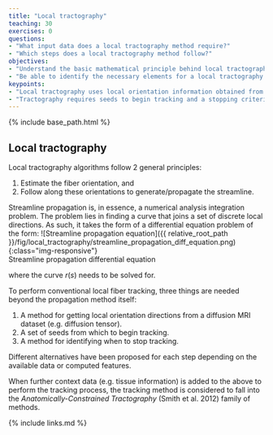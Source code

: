 ```yaml
---
title: "Local tractography"
teaching: 30
exercises: 0
questions:
- "What input data does a local tractography method require?"
- "Which steps does a local tractography method follow?"
objectives:
- "Understand the basic mathematical principle behind local tractography"
- "Be able to identify the necessary elements for a local tractography method"
keypoints:
- "Local tractography uses local orientation information obtained from diffusion MRI data"
- "Tractography requires seeds to begin tracking and a stopping criterion for termination"
---
```


{% include base_path.html %}

## Local tractography

Local tractography algorithms follow 2 general principles:
1. Estimate the fiber orientation, and
1. Follow along these orientations to generate/propagate the streamline.

Streamline propagation is, in essence, a numerical analysis integration
problem. The problem lies in finding a curve that joins a set of discrete local
directions. As such, it takes the form of a differential equation problem of
the form:
![Streamline propagation equation]({{ relative_root_path }}/fig/local_tractography/streamline_propagation_diff_equation.png){:class="img-responsive"} \
Streamline propagation differential equation

where the curve $r(s)$ needs to be solved for.

To perform conventional local fiber tracking, three things are needed beyond the
propagation method itself:
1. A method for getting local orientation directions from a diffusion MRI
  dataset (e.g. diffusion tensor).
1. A set of seeds from which to begin tracking.
1. A method for identifying when to stop tracking.

Different alternatives have been proposed for each step depending on the
available data or computed features.

When further context data (e.g. tissue information) is added to the above to
perform the tracking process, the tracking method is considered to fall into the
*Anatomically-Constrained Tractography* (Smith et al. 2012) family of methods.


{% include links.md %}
